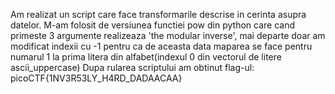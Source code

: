 Am realizat un script care face transformarile descrise in cerinta asupra datelor. M-am folosit de versiunea functiei pow din python care cand primeste 3 argumente realizeaza 'the modular inverse', mai departe doar am modificat indexii cu -1 pentru ca de aceasta data maparea se face pentru numarul 1 la prima litera din alfabet(indexul 0 din vectorul de litere ascii_uppercase)
Dupa rularea scriptului am obtinut flag-ul:
picoCTF{1NV3R53LY_H4RD_DADAACAA}
